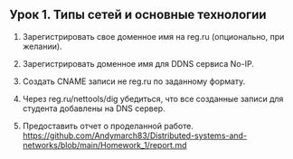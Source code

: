 ## Урок 1. Типы сетей и основные технологии

1. Зарегистрировать свое доменное имя на reg.ru (опционально, при желании).

2. Зарегистрировать доменное имя для DDNS сервиса No-IP.

3. Создать CNAME записи не reg.ru по заданному формату.

4. Через reg.ru/nettools/dig убедиться, что все созданные записи для студента добавлены на DNS сервер.

5. Предоставить отчет о проделанной работе.
https://github.com/Andymarch83/Distributed-systems-and-networks/blob/main/Homework_1/report.md
